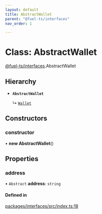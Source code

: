 ```yaml
---
layout: default
title: AbstractWallet
parent: "@fuel-ts/interfaces"
nav_order: 1

---
```


# Class: AbstractWallet

[@fuel-ts/interfaces](../index.md).AbstractWallet

## Hierarchy

- **`AbstractWallet`**

  ↳ [`Wallet`](../../fuel-ts-wallet/classes/Wallet.md)

## Constructors

### constructor

• **new AbstractWallet**()

## Properties

### address

• `Abstract` **address**: `string`

#### Defined in

[packages/interfaces/src/index.ts:18](https://github.com/FuelLabs/fuels-ts/blob/master/packages/interfaces/src/index.ts#L18)
